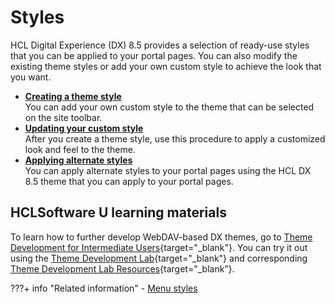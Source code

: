 # Styles

HCL Digital Experience (DX) 8.5 provides a selection of ready-use styles that you can be applied to your portal pages. You can also modify the existing theme styles or add your own custom style to achieve the look that you want.

-   **[Creating a theme style](themeopt_cust_newstyle.md)**  
You can add your own custom style to the theme that can be selected on the site toolbar.
-   **[Updating your custom style](../styles/updating_custom_style/index.md)**  
After you create a theme style, use this procedure to apply a customized look and feel to the theme.
-   **[Applying alternate styles](themeopt_cust_altstyle.md)**  
You can apply alternate styles to your portal pages using the HCL DX 8.5 theme that you can apply to your portal pages.

## HCLSoftware U learning materials

To learn how to further develop WebDAV-based DX themes, go to [Theme Development for Intermediate Users](https://hclsoftwareu.hcltechsw.com/component/axs/?view=sso_config&id=3&forward=https%3A%2F%2Fhclsoftwareu.hcltechsw.com%2Fcourses%2Flesson%2F%3Fid%3D3462){target="_blank"}. You can try it out using the [Theme Development Lab](https://hclsoftwareu.hcltechsw.com/images/Lc4sMQCcN5uxXmL13gSlsxClNTU3Mjc3NTc4MTc2/DS_Academy/DX/Developer/HDX-DEV-200_Theme_Development.pdf){target="_blank"} and corresponding [Theme Development Lab Resources](https://hclsoftwareu.hcltechsw.com/images/Lc4sMQCcN5uxXmL13gSlsxClNTU3Mjc3NTc4MTc2/DS_Academy/DX/Developer/HDX-DEV-200_Theme_Development_Lab_Resources.zip){target="_blank”}.

???+ info "Related information"
    - [Menu styles](../menus/simple_menu_framework/themeopt_cust_menustyling.md)
